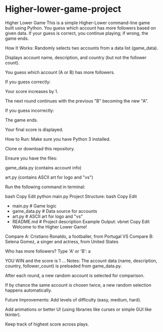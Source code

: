 # Higher-lower-game-project
Higher Lower Game 
This is a simple Higher-Lower command-line game built using Python.
You guess which account has more followers based on given data.
If your guess is correct, you continue playing; if wrong, the game ends.

 How It Works:
Randomly selects two accounts from a data list (game_data).

Displays account name, description, and country (but not the follower count).

You guess which account (A or B) has more followers.

If you guess correctly:

Your score increases by 1.

The next round continues with the previous "B" becoming the new "A".

If you guess incorrectly:

The game ends.

Your final score is displayed.

 How to Run:
Make sure you have Python 3 installed.

Clone or download this repository.

Ensure you have the files:

game_data.py (contains account info)

art.py (contains ASCII art for logo and "vs")

Run the following command in terminal:

bash
Copy
Edit
python main.py
 Project Structure:
bash
Copy
Edit
- main.py         # Game logic
- game_data.py    # Data source for accounts
- art.py          # ASCII art for logo and "vs"
- README.md       # Project description
 Example Output:
vbnet
Copy
Edit
Welcome to the Higher Lower Game!

Compare A: Cristiano Ronaldo, a footballer, from Portugal
VS
Compare B: Selena Gomez, a singer and actress, from United States

Who has more followers? Type 'A' or 'B': a

YOU WIN and the score is 1
...
 Notes:
The account data (name, description, country, follower_count) is preloaded from game_data.py.

After each round, a new random account is selected for comparison.

If by chance the same account is chosen twice, a new random selection happens automatically.

 Future Improvements:
Add levels of difficulty (easy, medium, hard).

Add animations or better UI (using libraries like curses or simple GUI like tkinter).

Keep track of highest score across plays.

